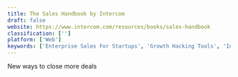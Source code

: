 ```yaml
---
title: The Sales Handbook by Intercom
draft: false 
website: https://www.intercom.com/resources/books/sales-handbook
classification: ['']
platform: ['Web']
keywords: ['Enterprise Sales For Startups', 'Growth Hacking Tools', 'Inside SaaS Sales', 'Intercom on Sales', 'Mailshake Omni', 'Marketing Examples', 'OutboundIQ', 'Paperback by Tablo', 'SaaS sales for Startup Founders', 'Sales & Marketing Stack Wiki', 'Sales Tools by Reply', 'StarterStory', 'Startup Stash', 'The 2020 Sales Success Kit', 'The 2020 Startup Sales Playbook', 'Toolr', 'UTrons Sales Bots']
---
```

New ways to close more deals